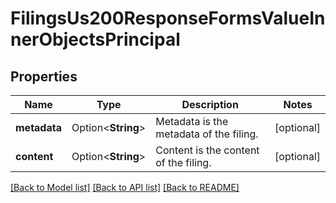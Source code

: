 # FilingsUs200ResponseFormsValueInnerObjectsPrincipal

## Properties

Name | Type | Description | Notes
------------ | ------------- | ------------- | -------------
**metadata** | Option<**String**> | Metadata is the metadata of the filing. | [optional]
**content** | Option<**String**> | Content is the content of the filing. | [optional]

[[Back to Model list]](../README.md#documentation-for-models) [[Back to API list]](../README.md#documentation-for-api-endpoints) [[Back to README]](../README.md)


